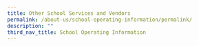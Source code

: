 ```yaml
---
title: Other School Services and Vendors
permalink: /about-us/school-operating-information/permalink/
description: ""
third_nav_title: School Operating Information
---
```

